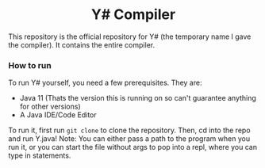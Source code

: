 <h1 align="center">Y# Compiler</h1>
<p>This repository is the official repository for Y# (the temporary name I gave the compiler). It contains the entire compiler.</p>

<h3 align-"center">How to run</h3>
<p>To run Y# yourself, you need a few prerequisites. They are: </p>
<ul>
 <li>Java 11 (Thats the version this is running on so can't guarantee anything for other versions)</li>
 <li>A Java IDE/Code Editor</li>
</ul>
<p>To run it, first run <code>git clone</code> to clone the repository. Then, cd into the repo and run Y.java! 
Note: You can either pass a path to the program when you run it, or you can start the file without args to pop into a repl, where you can type in statements.</p>